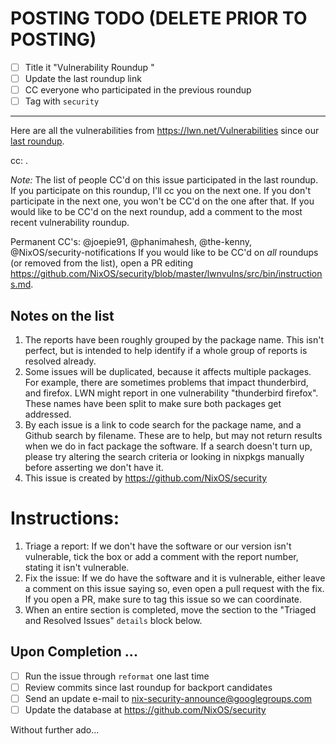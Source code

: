 # POSTING TODO (DELETE PRIOR TO POSTING)

 - [ ] Title it "Vulnerability Roundup <n>"
 - [ ] Update the last roundup link
 - [ ] CC everyone who participated in the previous roundup
 - [ ] Tag with `security`

---

Here are all the vulnerabilities from https://lwn.net/Vulnerabilities
since our [last roundup]().

cc: .

_Note:_ The list of people CC'd on this issue participated in the last
roundup. If you participate on this roundup, I'll cc you on the next
one. If you don't participate in the next one, you won't be CC'd on
the one after that. If you would like to be CC'd on the next roundup,
add a comment to the most recent vulnerability roundup.

Permanent CC's: @joepie91, @phanimahesh, @the-kenny,
@NixOS/security-notifications
If you would like to be CC'd on _all_ roundups (or removed from the
list), open a PR editing
https://github.com/NixOS/security/blob/master/lwnvulns/src/bin/instructions.md.

## Notes on the list
1. The reports have been roughly grouped by the package name. This
   isn't perfect, but is intended to help identify if a whole group
   of reports is resolved already.
2. Some issues will be duplicated, because it affects multiple
   packages. For example, there are sometimes problems that impact
   thunderbird, and firefox. LWN might report in one vulnerability
   "thunderbird firefox". These names have been split to make sure
   both packages get addressed.
3. By each issue is a link to code search for the package name, and
   a Github search by filename. These are to help, but may not return
   results when we do in fact package the software. If a search
   doesn't turn up, please try altering the search criteria or
   looking in nixpkgs manually before asserting we don't have it.
4. This issue is created by https://github.com/NixOS/security

# Instructions:

1. Triage a report: If we don't have the software or our version isn't
   vulnerable, tick the box or add a comment with the report number,
   stating it isn't vulnerable.
2. Fix the issue: If we do have the software and it is vulnerable,
   either leave a comment on this issue saying so, even open a pull
   request with the fix. If you open a PR, make sure to tag this
   issue so we can coordinate.
3. When an entire section is completed, move the section to the
   "Triaged and Resolved Issues" `details` block below.



## Upon Completion ...

 - [ ] Run the issue through `reformat` one last time
 - [ ] Review commits since last roundup for backport candidates
 - [ ] Send an update e-mail to nix-security-announce@googlegroups.com
 - [ ] Update the database at https://github.com/NixOS/security

Without further ado...
